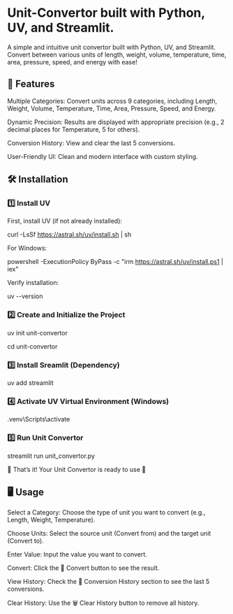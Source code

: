 # Unit-Convertor built with Python, UV, and Streamlit.

A simple and intuitive unit convertor built with Python, UV, and Streamlit. Convert between various units of length, weight, volume, temperature, time, area, pressure, speed, and energy with ease!

## 🚀 Features
Multiple Categories: Convert units across 9 categories, including Length, Weight, Volume, Temperature, Time, Area, Pressure, Speed, and Energy.

Dynamic Precision: Results are displayed with appropriate precision (e.g., 2 decimal places for Temperature, 5 for others).

Conversion History: View and clear the last 5 conversions.

User-Friendly UI: Clean and modern interface with custom styling.

## 🛠️ Installation

### 1️⃣ Install UV

First, install UV (if not already installed):

curl -LsSf https://astral.sh/uv/install.sh | sh

For Windows:

powershell -ExecutionPolicy ByPass -c "irm https://astral.sh/uv/install.ps1 | iex"

Verify installation:

uv --version

### 2️⃣ Create and Initialize the Project

uv init unit-convertor

cd unit-convertor

### 3️⃣ Install Sreamlit (Dependency)

uv add streamlit

### 4️⃣ Activate UV Virtual Environment (Windows)

.venv\Scripts\activate

### 5️⃣ Run Unit Convertor

streamlit run unit_convertor.py

🎉 That’s it! Your Unit Convertor is ready to use 🚀

## 🖥️ Usage

Select a Category: Choose the type of unit you want to convert (e.g., Length, Weight, Temperature).

Choose Units: Select the source unit (Convert from) and the target unit (Convert to).

Enter Value: Input the value you want to convert.

Convert: Click the 🔄 Convert button to see the result.

View History: Check the 📜 Conversion History section to see the last 5 conversions.

Clear History: Use the 🗑️ Clear History button to remove all history.

